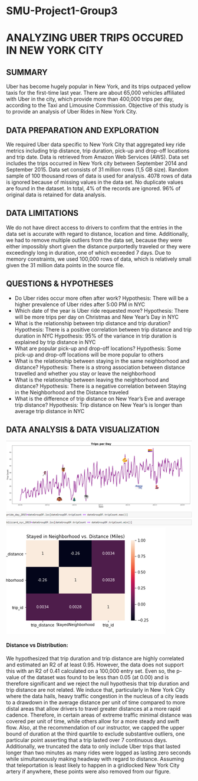 # SMU-Project1-Group3
# ANALYZING UBER TRIPS OCCURED IN NEW YORK CITY

## SUMMARY
Uber has become hugely popular in New York, and its trips outpaced yellow taxis for the first-time last year. There are about 65,000 vehicles affiliated with Uber in the city, which provide more than 400,000 trips per day, according to the Taxi and Limousine Commission. Objective of this study is to provide an analysis of Uber Rides in New York City.

## DATA PREPARATION AND EXPLORATION
We required Uber data specific to New York City that aggregated key ride metrics including trip distance, trip duration, pick-up and drop-off locations and trip date. Data is retrieved from Amazon Web Services (AWS). Data set includes the trips occurred in New York city between September 2014 and September 2015. Data set consists of 31 million rows (1,5 GB size). Random sample of 100 thousand rows of data is used for analysis. 4078 rows of data is ignored because of missing values in the data set. No duplicate values are found in the dataset. In total, 4% of the records are ignored. 96% of original data is retained for data analysis. 

## DATA LIMITATIONS
We do not have direct access to drivers to confirm that the entries in the data set is accurate with regard to distance, location and time. Additionally, we had to remove multiple outliers from the data set, because they were either impossibly short given the distance purportedly traveled or they were exceedingly long in duration, one of which exceeded 7 days. Due to memory constraints, we used 100,000 rows of data, which is relatively small given  the 31 million data points in the source file.


## QUESTIONS  & HYPOTHESES
- Do Uber rides occur more often after work?
    Hypothesis: There will be a higher prevalence of Uber rides after 5:00 PM in NYC
- Which date of the year is Uber ride requested more?
    Hypothesis: There will be more trips per day on Christmas and New Year’s Day in NYC
- What is the relationship between trip distance and trip duration?
    Hypothesis: There is a positive correlation between trip distance and trip duration in NYC
    Hypothesis: 95% of the variance in trip duration is explained by trip distance in NYC
- What are popular pick-up and drop-off locations?
    Hypothesis: Some pick-up and drop-off locations will be more popular to others
- What is the relationship between staying in the same neighborhood and distance?
    Hypothesis: There is a strong association between distance travelled and whether you stay or leave the neighborhood
- What is the relationship between leaving the neighborhood and distance?
    Hypothesis: There is a negative correlation between Staying in the Neighborhood and the Distance traveled
- What is the difference of trip distance on New Year’s Eve and average trip distance?
    Hypothesis: Trip distance on New Year’s is longer than average trip distance in NYC

## DATA ANALYSIS & DATA VISUALIZATION



![](seasonaltrips.png)
![](stayneighborhood_distance_heatmap.png)








#### Distance vs Distribution: 
We hypothesized that trip duration and trip distance are highly correlated and estimated an R2 of at least 0.95. However, the data does not support this with an R2 of 0.41 calculated on a 100,000 entry set. Even so, the p-value of the dataset was found to be less than 0.05 (at 0.00) and is therefore significant and we reject the null hypothesis that trip duration and trip distance are not related. We induce that, particularly in New York City where the data hails, heavy traffic congestion in the nucleus of a city leads to a drawdown in the average distance per unit of time compared to more distal areas that allow drivers to travel greater distances at a more rapid cadence. Therefore, in certain areas of extreme traffic minimal distance was covered per unit of time, while others allow for a more steady and swift flow. Also, at the recommendation of our instructor, we capped the upper bound of duration at the third quartile to exclude substantive outliers, one particular point asserting that a trip lasted over 7 continuous days. Additionally, we truncated the data to only include Uber trips that lasted longer than two minutes as many rides were logged as lasting zero seconds while simultaneously making headway with regard to distance. Assuming that teleportation is least likely to happen in a gridlocked New York City artery if anywhere, these points were also removed from our figure.  
